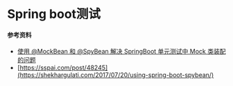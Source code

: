 # Spring boot测试

#### 参考资料

* [使用 @MockBean 和 @SpyBean 解决 SpringBoot 单元测试中 Mock 类装配的问题](https://sspai.com/post/48245)
* [https://sspai.com/post/48245](https://shekhargulati.com/2017/07/20/using-spring-boot-spybean/)

